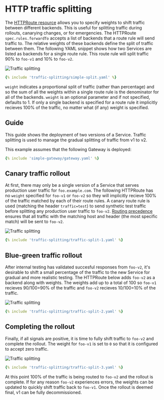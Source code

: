 # HTTP traffic splitting

The [HTTPRoute resource](/api-types/httproute) allows you to specify weights to shift
traffic between different backends. This is useful for splitting traffic during
rollouts, canarying changes, or for emergencies. The HTTPRoute
`spec.rules.forwardTo` accepts a list of backends that a route rule will send
traffic to. The relative weights of these backends define the split of traffic
between them. The following YAML snippet shows how two Services are listed as
backends for a single route rule. This route rule will split traffic 90% to
`foo-v1` and 10% to `foo-v2`.

![Traffic splitting](/images/simple-split.png)

```yaml
{% include 'traffic-splitting/simple-split.yaml' %}  
```

`weight` indicates a proportional split of traffic (rather than percentage)
and so the sum of all the weights within a single route rule is the
denominator for all of the backends. `weight` is an optional parameter and if
not specified, defaults to 1. If only a single backend is specified for a
route rule it implicitly recieves 100% of the traffic, no matter what (if any)
weight is specified.

## Guide

This guide shows the deployment of two versions of a Service. Traffic splitting
is used to manage the gradual splitting of traffic from v1 to v2.

This example assumes that the following Gateway is deployed:

```yaml 
{% include 'simple-gateway/gateway.yaml' %}   
```

## Canary traffic rollout

At first, there may only be a single version of a Service that serves
production user traffic for `foo.example.com`. The following HTTPRoute has no
`weight` specified for `foo-v1`  or `foo-v2` so they will implicitly
recieve 100% of the traffic matched by each of their route rules. A canary
route rule is used (matching the header `traffic=test`) to send synthetic test
traffic before splitting any production user traffic to `foo-v2`. [Routing
precedence](/v1alpha2/references/spec/#networking.x-k8s.io/v1alpha2.HTTPRouteRule) ensures that
all traffic with the matching host and header (the most specific match) will
be sent to `foo-v2`.

![Traffic splitting](/images/traffic-splitting-1.png)


```yaml
{% include 'traffic-splitting/traffic-split-1.yaml' %}  
```

## Blue-green traffic rollout

After internal testing has validated succesful responses from `foo-v2`,
it's desirable to shift a small percentage of the traffic to the new Service
for gradual and more realistic testing. The HTTPRoute below adds `foo-v2`
as a backend along with weights. The weights add up to a total of 100 so
`foo-v1` recieves 90/100=90% of the traffic and `foo-v2` recieves
10/100=10% of the traffic.

![Traffic splitting](/images/traffic-splitting-2.png)


```yaml
{% include 'traffic-splitting/traffic-split-2.yaml' %}  
```

## Completing the rollout

Finally, if all signals are positive, it is time to fully shift traffic to
`foo-v2` and complete the rollout. The weight for `foo-v1` is set to
`0` so that it is configured to accept zero traffic. 

![Traffic splitting](/images/traffic-splitting-3.png)


```yaml
{% include 'traffic-splitting/traffic-split-3.yaml' %}  
```

At this point 100% of the traffic is being routed to `foo-v2` and the
rollout is complete. If for any reason `foo-v2` experiences errors, the
weights can be updated to quickly shift traffic back to `foo-v1`. Once
the rollout is deemed final, v1 can be fully decommissioned.
